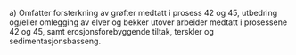 a) Omfatter forsterkning av grøfter medtatt i prosess 42 og 45, utbedring og/eller omlegging av elver og bekker utover arbeider medtatt i prosessene 42 og 45, samt erosjonsforebyggende tiltak, terskler og sedimentasjonsbasseng.

